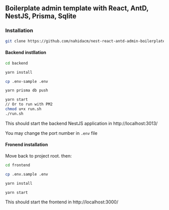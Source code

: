 ## Boilerplate admin template with React, AntD, NestJS, Prisma, Sqlite

### Installation
```bash
git clone https://github.com/nahidacm/nest-react-antd-admin-boilerplate-template.git && cd nest-react-antd-admin-boilerplate-template
```
#### Backend instllation
```bash
cd backend
```
```bash
yarn install
```
```bash
cp .env-sample .env
```
```bash
yarn prisma db push
```
```bash
yarn start
// Or to run with PM2
chmod u+x run.sh
./run.sh
```
This should start the backend NestJS application in http://localhost:3013/

You may change the port number in `.env` file

#### Fronend installation
Move back to project root. then:
```bash
cd frontend
```
```bash
cp .env.sample .env
```
```bash
yarn install
```
```bash
yarn start
```
This should start the frontend in http://localhost:3000/